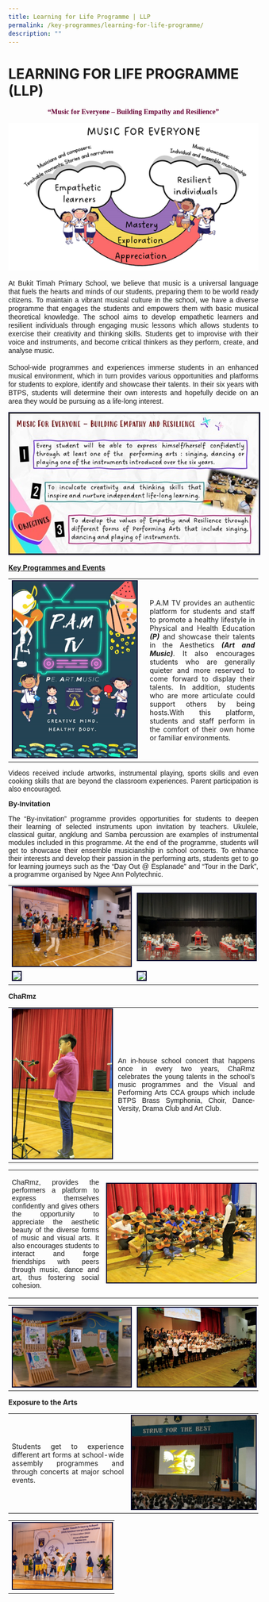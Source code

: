 ```yaml
---
title: Learning for Life Programme | LLP
permalink: /key-programmes/learning-for-life-programme/
description: ""
---
```

# LEARNING FOR LIFE PROGRAMME (LLP)
<p align="center" style="font-family:Dreaming OutLoud"><font color="#660033" face="Dreaming OutLoud Pro">
<b>“Music for Everyone – Building Empathy and Resilience”</b></font></p>

<img src="/images/music-for-everyone.png">
<p align="justify">
<font face="Arial">
At Bukit Timah Primary School, we believe that music is a universal language that fuels the hearts and minds of our students, preparing them to be world ready citizens.  To maintain a vibrant musical culture in the school, we have a diverse programme that engages the students and empowers them with basic musical theoretical knowledge. The school aims to develop empathetic learners and resilient individuals through engaging music lessons which allows students to exercise their creativity and thinking skills. Students get to improvise with their voice and instruments, and become critical thinkers as they perform, create, and analyse music.</font><br><br>

<font face="Arial">
School-wide programmes and experiences immerse students in an enhanced musical environment, which in turn provides various opportunities and platforms for students to explore, identify and showcase their talents. In their six years with BTPS, students will determine their own interests and hopefully decide on an area they would be pursuing as a life-long interest. </font></p>
<p></p><img style="border:2px solid #0A0B30" src="/images/music-for-everyone2.jpg"><br>

<p align="Justify"><u><b>Key Programmes and Events</b></u>
</p>
<font face="Arial">
</font><table><tbody><tr><td width="250px"><img style="border:2px solid #0A0B30" src="/images/pamtv1.png"></td><td>
</td><td><p align="justify">P.A.M TV provides an authentic platform for students and staff to promote a healthy lifestyle in Physical and Health Education <i><b>(P)</b></i> and showcase their talents in the Aesthetics <i><b>(Art and Music)</b></i>. It also encourages students who are generally quieter and more reserved to come forward to display their talents. In addition, students who are more articulate could support others by being hosts.With this platform, students and staff perform in the comfort of their own home or familiar environments. </p></td></tr></tbody></table><font face="Arial">
<p align="justify"><font face="Arial">Videos received include artworks, instrumental playing, sports skills and even cooking skills that are beyond the classroom experiences. Parent participation is also encouraged.</font></p>

<b>By-Invitation</b> 
<p align="justify">The “By-invitation” programme provides opportunities for students to deepen their learning of selected instruments upon invitation by teachers. Ukulele, classical guitar, angklung and Samba percussion are examples of instrumental modules included in this programme. At the end of the programme, students will get to showcase their ensemble musicianship in school concerts. To enhance their interests and develop their passion in the performing arts, students get to go for learning journeys such as the “Day Out @ Esplanade” and “Tour in the Dark”, a programme organised by Ngee Ann Polytechnic. </p>
<table>
<tbody><tr><td width="300px"><img style="border:2px solid #0A0B30" src="/images/llp001.jpg"></td><td width="300px"><img style="border:2px solid #0A0B30" src="/images/llp002.JPG"></td></tr>
<tr><td width="300px"><img style="border:2px solid #0A0B30" src="/images/llp003.JPG"></td><td width="300px"><img style="border:2px solid #0A0B30" src="/images/llp004.JPG"></td></tr></tbody></table>
<b>ChaRmz</b>
<table><tbody><tr><td width="200px"><img style="border:2px solid #0A0B30" src="/images/picture1.jpg"></td><td><p align="justify">An in-house school concert that happens once in every two years, ChaRmz celebrates the young talents in the school’s music programmes and the Visual and Performing Arts CCA groups which include BTPS Brass Symphonia, Choir, Dance-Versity, Drama Club and Art Club. </p></td></tr></tbody></table><table><tbody><tr><td><p align="justify">ChaRmz, provides the performers a platform to express themselves confidently and gives others the opportunity to appreciate the aesthetic beauty of the diverse forms of music and visual arts. It also encourages students to interact and forge friendships with peers through music, dance and art, thus fostering social cohesion. </p></td><td width="300px"><img style="border:2px solid #0A0B30" src="/images/picture2.jpg"></td></tr></tbody></table>
<table><tbody><tr><td width="300"><img style="border:2px solid #0A0B30" src="/images/picture3.jpg"></td><td width="300"><img style="border:2px solid #0A0B30" src="/images/picture4.jpg"></td></tr></tbody></table>
</font>
<b>Exposure to the Arts </b>
<table><tbody><tr><td><p align="justify">Students get to experience different art forms at school-wide assembly programmes and through concerts at major school events.</p></td><td width="250"><img style="border:2px solid #0A0B30" src="/images/llparts1.jpeg"></td></tr></tbody></table>
<table><tbody><tr><td width="200"><img style="border:2px solid #0A0B30" src="/images/llparts2.jpg"></td></tr></tbody></table>